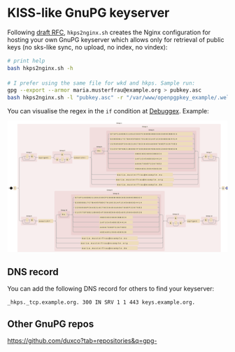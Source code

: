 # KISS-like GnuPG keyserver

Following [draft RFC](https://datatracker.ietf.org/doc/html/draft-shaw-openpgp-hkp-00), `hkps2nginx.sh` creates the Nginx configuration for hosting your own GnuPG keyserver which allows only for retrieval of public keys (no sks-like sync, no upload, no index, no vindex):

```bash
# print help
bash hkps2nginx.sh -h

# I prefer using the same file for wkd and hkps. Sample run:
gpg --export --armor maria.musterfrau@example.org > pubkey.asc
bash hkps2nginx.sh -l "pubkey.asc" -r "/var/www/openpgpkey_example/.well-known/openpgpkey/example.org/hu/asdfasdfasdfasdfasdfasdfasdfasdf"
```

You can visualise the regex in the `if` condition at [Debuggex](https://www.debuggex.com/). Example:

![Debuggex](assets/debuggex.png)

## DNS record

You can add the following DNS record for others to find your keyserver:

```
_hkps._tcp.example.org. 300 IN SRV 1 1 443 keys.example.org.
```

## Other GnuPG repos

https://github.com/duxco?tab=repositories&q=gpg-
